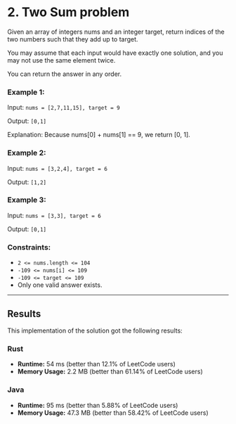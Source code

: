 # 2. Two Sum problem

Given an array of integers nums and an integer target, return indices of the two numbers such that they add up to target.

You may assume that each input would have exactly one solution, and you may not use the same element twice.

You can return the answer in any order.
 

### Example 1:

Input: `nums = [2,7,11,15], target = 9`

Output: `[0,1]`

Explanation: Because nums[0] + nums[1] == 9, we return [0, 1].

### Example 2:

Input: `nums = [3,2,4], target = 6`

Output: `[1,2]`

### Example 3:

Input: `nums = [3,3], target = 6`

Output: `[0,1]`

### Constraints:

- `2 <= nums.length <= 104`
- `-109 <= nums[i] <= 109`
- `-109 <= target <= 109`
- Only one valid answer exists.


***
## Results

This implementation of the solution got the following results:

### Rust

- **Runtime:** 54 ms (better than 12.1% of LeetCode users)
- **Memory Usage:** 2.2 MB (better than 61.14% of LeetCode users)

### Java

- **Runtime:** 95 ms (better than 5.88% of LeetCode users)
- **Memory Usage:** 47.3 MB (better than 58.42% of LeetCode users)



